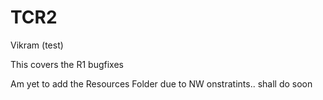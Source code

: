 # TCR2
Vikram (test)

This covers the R1 bugfixes

Am yet to add the Resources Folder due to NW onstratints.. shall do soon
